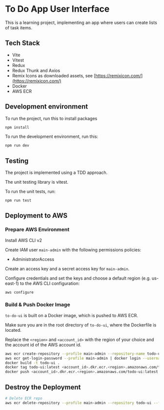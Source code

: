 # To Do App User Interface

This is a learning project, implementing an app where users can create lists of task items.

## Tech Stack

- Vite
- Vitest
- Redux
- Redux Thunk and Axios
- Remix Icons as downloaded assets, see [https://remixicon.com/](https://remixicon.com/)
- Docker
- AWS ECR

## Development environment

To run the project, run this to install packages

```bash
npm install
```

To run the development environment, run this:

```bash
npm run dev
```

## Testing

The project is implemented using a TDD approach.

The unit testing library is vitest.

To run the unit tests, run:

```bash
npm run test
```

## Deployment to AWS

### Prepare AWS Environment

Install AWS CLI v2

Create IAM user `main-admin` with the following permissions policies:

- AdministratorAccess

Create an access key and a secret access key for `main-admin`.

Configure credentials and set the keys and choose a default region (e.g. us-east-1) to the AWS CLI configuration:

```bash
aws configure
```

### Build & Push Docker Image

`to-do-ui` is built on a Docker image, which is pushed to AWS ECR.

Make sure you are in the root directory of `to-do-ui`, where the Dockerfile is located.

Replace the `<region>` and `<account_id>` with the region of your choice and the account id of the AWS account id.

```bash
aws ecr create-repository --profile main-admin --repository-name todo-ui
aws ecr get-login-password --profile main-admin | docker login --username AWS --password-stdin <account_id>.dkr.ecr.<region>.amazonaws.com
docker build -t todo-ui .
docker tag todo-ui:latest <account_id>.dkr.ecr.<region>.amazonaws.com/todo-ui:latest
docker push <account_id>.dkr.ecr.<region>.amazonaws.com/todo-ui:latest
```

## Destroy the Deployment

```bash
# Delete ECR repo
aws ecr delete-repository --profile main-admin --repository todo-ui --force
```
